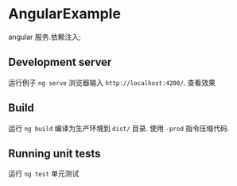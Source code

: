 # AngularExample
angular 服务.依赖注入;

## Development server

运行例子 `ng serve` 浏览器输入 `http://localhost:4200/`. 查看效果

## Build

运行 `ng build` 编译为生产环境到 `dist/` 目录. 使用 `-prod` 指令压缩代码.

## Running unit tests

运行 `ng test` 单元测试